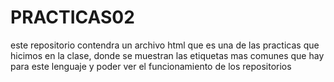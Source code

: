 # PRACTICAS02
este repositorio contendra un archivo html que es una de las practicas que hicimos en la clase, donde se muestran las etiquetas mas comunes que hay para este lenguaje y poder ver el funcionamiento de los repositorios
